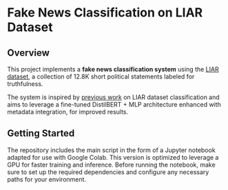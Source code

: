 # Fake News Classification on LIAR Dataset

## Overview
This project implements a **fake news classification system** using the [LIAR dataset](https://aclanthology.org/P17-2067.pdf), a collection of 12.8K short political statements labeled for truthfulness. 

The system is inspired by [previous work](https://github.com/moscatena/Fake-News-Classification?tab=readme-ov-file) on LIAR dataset classification and aims to leverage a fine-tuned DistilBERT + MLP architecture enhanced with metadata integration, for improved results.

## Getting Started
The repository includes the main script in the form of a Jupyter notebook adapted for use with Google Colab. This version is optimized to leverage a GPU for faster training and inference. Before running the notebook, make sure to set up the required dependencies and configure any necessary paths for your environment.
